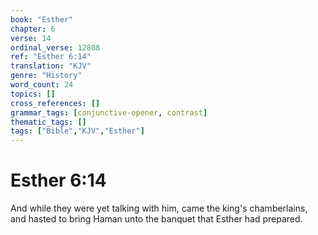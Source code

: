 ```yaml
---
book: "Esther"
chapter: 6
verse: 14
ordinal_verse: 12808
ref: "Esther 6:14"
translation: "KJV"
genre: "History"
word_count: 24
topics: []
cross_references: []
grammar_tags: [conjunctive-opener, contrast]
thematic_tags: []
tags: ["Bible","KJV","Esther"]
---
```


# Esther 6:14

And while they were yet talking with him, came the king's chamberlains, and hasted to bring Haman unto the banquet that Esther had prepared.
